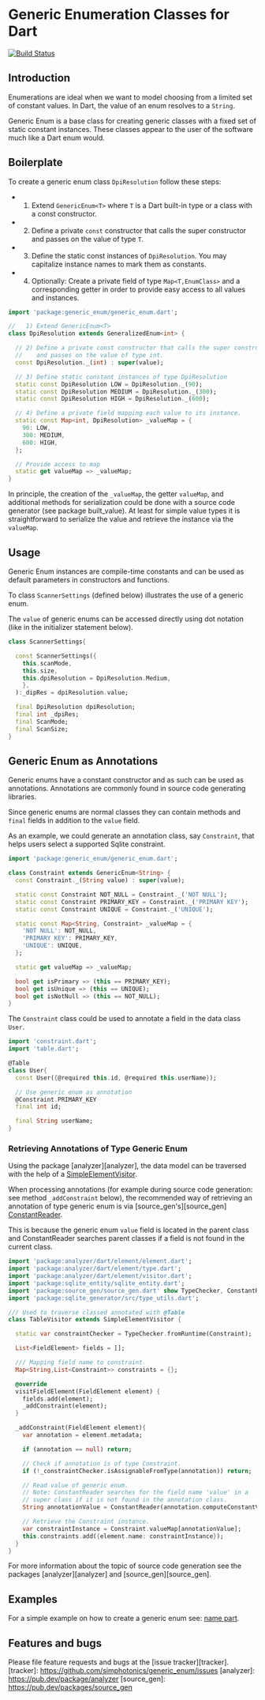 # Generic Enumeration Classes for Dart
[![Build Status](https://travis-ci.org/google/built_value.dart.svg?branch=master)](https://travis-ci.org/google/built_value.dart)

## Introduction

Enumerations are ideal when we want to model choosing from a limited set of constant values.
In Dart, the value of an enum resolves to a `String`.

Generic Enum is a base class for creating generic classes with a fixed set of static constant
instances. These classes appear to the user of the software much like a Dart enum would.

## Boilerplate
To create a generic enum class `DpiResolution` follow these steps:

- 1) Extend `GenericEnum<T>` where `T` is a Dart built-in type or a class with a const constructor.
- 2) Define a private `const` constructor that calls the super constructor and passes on the value of type `T`.
- 3) Define the static const instances of `DpiResolution`. You may capitalize instance names to mark them as constants.
- 4) Optionally: Create a private field of type `Map<T,EnumClass>` and a corresponding getter
  in order to provide easy access to all values and instances.

```Dart
import 'package:generic_enum/generic_enum.dart';

//   1) Extend GenericEnum<T>
class DpiResolution extends GeneralizedEnum<int> {

  // 2) Define a private const constructor that calls the super constructor
  //    and passes on the value of type int.
  const DpiResolution._(int) : super(value);

  // 3) Define static constant instances of type DpiResolution
  static const DpiResolution LOW = DpiResolution._(90);
  static const DpiResolution MEDIUM = DpiResolution._(300);
  static const DpiResolution HIGH = DpiResolution._(600);

  // 4) Define a private field mapping each value to its instance.
  static const Map<int, DpiResolution> _valueMap = {
    90: LOW,
    300: MEDIUM,
    600: HIGH,
  };

  // Provide access to map
  static get valueMap => _valueMap;
}
```
In principle, the creation of the `_valueMap`, the getter `valueMap`, and additional methods for serialization
could be done with a source code generator (see package built_value).
At least for simple value types it is straightforward
to serialize the value and retrieve the instance via the `valueMap`.

## Usage
Generic Enum instances are compile-time constants and can be
used as default parameters in constructors and functions.

To class `ScannerSettings` (defined below) illustrates the use of a generic enum.

The `value` of generic enums can be accessed directly using dot notation (like in the
initializer statement below).

```Dart
class ScannerSettings{

  const ScannerSettings({
    this.scanMode,
    this.size,
    this.dpiResolution = DpiResolution.Medium,
    },
  ):_dipRes = dpiResolution.value;

  final DpiResolution dpiResolution;
  final int _dpiRes;
  final ScanMode;
  final ScanSize;
}
```

## Generic Enum as Annotations

Generic enums have a constant constructor and as such can be used as annotations.
Annotations are commonly found in source code generating libraries.

Since generic enums are normal classes they can contain
methods and `final` fields in addition to the `value` field.

As an example, we could generate an annotation class, say `Constraint`, that helps users
select a supported Sqlite constraint.

```Dart
import 'package:generic_enum/generic_enum.dart';

class Constraint extends GenericEnum<String> {
  const Constraint._(String value) : super(value);

  static const Constraint NOT_NULL = Constraint._('NOT NULL');
  static const Constraint PRIMARY_KEY = Constraint._('PRIMARY KEY');
  static const Constraint UNIQUE = Constraint._('UNIQUE');

  static const Map<String, Constraint> _valueMap = {
    'NOT NULL': NOT_NULL,
    'PRIMARY KEY': PRIMARY_KEY,
    'UNIQUE': UNIQUE,
  };

  static get valueMap => _valueMap;

  bool get isPrimary => (this == PRIMARY_KEY);
  bool get isUnique => (this == UNIQUE);
  bool get isNotNull => (this == NOT_NULL);
}
```

The `Constraint` class could be used to annotate a field in the data class `User`.
```Dart
import 'constraint.dart';
import 'table.dart';

@Table
class User{
  const User({@required this.id, @required this.userName});

  // Use generic enum as annotation
  @Constraint.PRIMARY_KEY
  final int id;

  final String userName;
}
```

### Retrieving Annotations of Type Generic Enum

Using the package [analyzer][analyzer], the data model can be traversed with the help of a
[SimpleElementVisitor](https://pub.dev/documentation/analyzer/latest/dart_element_visitor/SimpleElementVisitor-class.html).

When processing annotations (for example during source code generation: see method `_addConstraint` below),
the recommended way of retrieving an annotation of type generic enum
is via [source_gen's][source_gen]
[ConstantReader](https://pub.dev/documentation/source_gen/latest/source_gen/ConstantReader-class.html).

This is because the generic enum `value` field is located in the parent class and ConstantReader
searches parent classes if a field is not found in the current class.

```Dart
import 'package:analyzer/dart/element/element.dart';
import 'package:analyzer/dart/element/type.dart';
import 'package:analyzer/dart/element/visitor.dart';
import 'package:sqlite_entity/sqlite_entity.dart';
import 'package:source_gen/source_gen.dart' show TypeChecker, ConstantReader, ;
import 'package:sqlite_generator/src/type_utils.dart';

/// Used to traverse classed annotated with @Table
class TableVisitor extends SimpleElementVisitor {

  static var constraintChecker = TypeChecker.fromRuntime(Constraint);

  List<FieldElement> fields = [];

  /// Mapping field name to constraint.
  Map<String,List<Constraint>> constraints = {};

  @override
  visitFieldElement(FieldElement element) {
    fields.add(element);
    _addConstraint(element);
  }

  _addConstraint(FieldElement element){
    var annotation = element.metadata;

    if (annotation == null) return;

    // Check if annotation is of type Constraint.
    if (!_constraintChecker.isAssignableFromType(annotation)) return;

    // Read value of generic enum.
    // Note: ConstantReader searches for the field name 'value' in a
    // super class if it is not found in the annotation class.
    String annotationValue = ConstantReader(annotation.computeConstantValue).read('value').stringValue;

    // Retrieve the Constraint instance.
    var constraintInstance = Constraint.valueMap[annotationValue];
    this.constraints.add({element.name: constraintInstance});
  }
}
```
For more information about the topic of source code generation see the packages
[analyzer][analyzer] and [source_gen][source_gen].

## Examples

For a simple example on how to create a generic enum see:
[name part](https://github.com/simphotonics/generic_enum/example/name_part.dart).


## Features and bugs

Please file feature requests and bugs at the [issue tracker][tracker].
[tracker]: https://github.com/simphotonics/generic_enum/issues
[analyzer]: https://pub.dev/package/analyzer
[source_gen]: https://pub.dev/packages/source_gen
